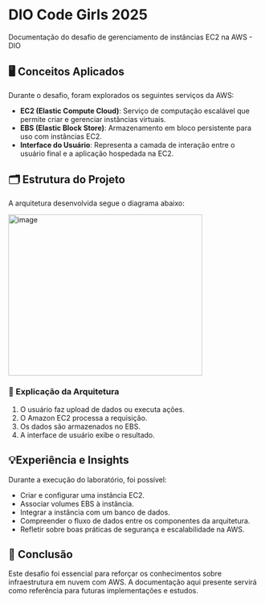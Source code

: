 # DIO Code Girls 2025
Documentação do desafio de gerenciamento de instâncias EC2 na AWS - DIO
   

## 🖥️ Conceitos Aplicados

Durante o desafio, foram explorados os seguintes serviços da AWS:

- **EC2 (Elastic Compute Cloud)**: Serviço de computação escalável que permite criar e gerenciar instâncias virtuais.
- **EBS (Elastic Block Store)**: Armazenamento em bloco persistente para uso com instâncias EC2.
- **Interface do Usuário**: Representa a camada de interação entre o usuário final e a aplicação hospedada na EC2.


## 🗂️ Estrutura do Projeto

A arquitetura desenvolvida segue o diagrama abaixo:

<img width="386" height="321" alt="image" src="https://github.com/user-attachments/assets/c99ad93b-9bd2-4937-9666-2da3f7b65a37" />



### 🧠 Explicação da Arquitetura
1. O usuário faz upload de dados ou executa ações.
2. O Amazon EC2 processa a requisição.
3. Os dados são armazenados no EBS.
4. A interface de usuário exibe o resultado.


## 💡Experiência e Insights

Durante a execução do laboratório, foi possível:

- Criar e configurar uma instância EC2.
- Associar volumes EBS à instância.
- Integrar a instância com um banco de dados.
- Compreender o fluxo de dados entre os componentes da arquitetura.
- Refletir sobre boas práticas de segurança e escalabilidade na AWS.

## 📌 Conclusão

Este desafio foi essencial para reforçar os conhecimentos sobre infraestrutura em nuvem com AWS. A documentação aqui presente servirá como referência para futuras implementações e estudos.
